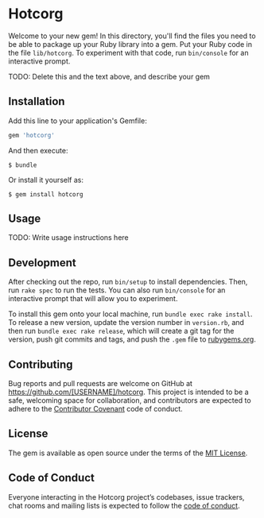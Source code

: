 # Hotcorg

Welcome to your new gem! In this directory, you'll find the files you need to be able to package up your Ruby library into a gem. Put your Ruby code in the file `lib/hotcorg`. To experiment with that code, run `bin/console` for an interactive prompt.

TODO: Delete this and the text above, and describe your gem

## Installation

Add this line to your application's Gemfile:

```ruby
gem 'hotcorg'
```

And then execute:

    $ bundle

Or install it yourself as:

    $ gem install hotcorg

## Usage

TODO: Write usage instructions here

## Development

After checking out the repo, run `bin/setup` to install dependencies. Then, run `rake spec` to run the tests. You can also run `bin/console` for an interactive prompt that will allow you to experiment.

To install this gem onto your local machine, run `bundle exec rake install`. To release a new version, update the version number in `version.rb`, and then run `bundle exec rake release`, which will create a git tag for the version, push git commits and tags, and push the `.gem` file to [rubygems.org](https://rubygems.org).

## Contributing

Bug reports and pull requests are welcome on GitHub at https://github.com/[USERNAME]/hotcorg. This project is intended to be a safe, welcoming space for collaboration, and contributors are expected to adhere to the [Contributor Covenant](http://contributor-covenant.org) code of conduct.

## License

The gem is available as open source under the terms of the [MIT License](https://opensource.org/licenses/MIT).

## Code of Conduct

Everyone interacting in the Hotcorg project’s codebases, issue trackers, chat rooms and mailing lists is expected to follow the [code of conduct](https://github.com/[USERNAME]/hotcorg/blob/master/CODE_OF_CONDUCT.md).
